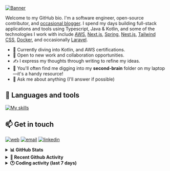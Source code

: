[![Banner](https://raw.githubusercontent.com/wilfriedago/wilfriedago/main/assets/1.png)][website]

Welcome to my GitHub bio. I'm a software engineer, open-source contributor, and [occasional blogger][blog]. I spend my days building full-stack applications and tools using Typescript, Java & Kotlin, and some of the technologies I work with include [AWS](https://aws.amazon.com/fr/), [Next.js](https://nextjs.org/), [Spring](https://spring.io/), [Nest.js](https://nestjs.com/), [Tailwind CSS](https://github.com/tailwindlabs/tailwindcss), [Docker](https://www.docker.com/), and occasionally [Laravel](https://laravel.com/).

- 🔭 Currently diving into Kotlin, and AWS certifications.
- 👯 Open to new work and collaboration opportunities.
- ✍️ I express my thoughts through writing to refine my ideas.
- 🧠 You'll often find me digging into my **second-brain** folder on my laptop—it's a handy resource!
- 💬 Ask me about anything (I'll answer if possible)

## 🎨 Languages and tools

[![My skills](https://skillicons.dev/icons?i=typescript,js,nodejs,nest,java,kotlin,spring,python,fastapi,django,aws,docker,vscode,idea,tailwind&perline=15)](https://wilfriedago.dev/about#skills)

## 📫 Get in touch
[![web](https://img.shields.io/badge/WEBSITE-12100E?logo=google-earth&color=282A36)][website]
[![email](https://img.shields.io/badge/MAIL-12100E?logo=mailgun&color=282A36)][mail]
[![linkedin](https://img.shields.io/badge/LINKEDIN-12100E?logo=linkedin&color=282A36)][linkedin]


<details>
  <summary><b>📊 GitHub Stats</b></summary>
	<br/>
	<p align="left">
		<img width="49.5%" src="https://github-readme-stats.vercel.app/api?username=wilfriedago&show_icons=true&count_private=true&title_color=10b981&icon_color=10b981&theme=react&hide_border=true&rank_icon=github" />
		<img width="49.5%" src="https://streak-stats.demolab.com/?user=wilfriedago&hide_border=true&theme=react&ring=10b981&fire=fff&currStreakNum=fff&sideLabels=10b981&currStreakLabel=10b981&sideNums=fff" />
	</p>
</details>

<details>
  <summary><b>📅 Recent Github Activity</b></summary>
	<br>

<!--RECENT_ACTIVITY:last_update-->
Last Updated: Sunday, December 8th, 2024, 4:18:08 AM
<!--RECENT_ACTIVITY:last_update_end-->

<!--RECENT_ACTIVITY:start-->
1. 🔱 Forked [wilfriedago/saas-starter-kit](https://github.com/wilfriedago/saas-starter-kit) from [boxyhq/saas-starter-kit](https://github.com/boxyhq/saas-starter-kit)<br>
2. ⭐ Starred [boxyhq/saas-starter-kit](https://github.com/boxyhq/saas-starter-kit)<br>
3. ⭐ Starred [brexhq/prompt-engineering](https://github.com/brexhq/prompt-engineering)<br>
4. ⭐ Starred [brexhq/prompt-engineering](https://github.com/brexhq/prompt-engineering)<br>
5. ⬆️ Pushed 2 commit(s) to [wilfriedago/skills-introduction-to-github](https://github.com/wilfriedago/skills-introduction-to-github)<br>
<!--RECENT_ACTIVITY:end-->
</details>

<details>
  <summary><b>🕐 Coding activity (last 7 days)</b></summary>
	<br>

<!--START_SECTION:waka-->

```python
Total Time: 53 hrs 8 mins

TypeScript        19 hrs 4 mins   █████████░░░░░░░░░░░░░░░░   35.42 %
Java              8 hrs 2 mins    ███▓░░░░░░░░░░░░░░░░░░░░░   14.93 %
JavaScript        6 hrs 44 mins   ███░░░░░░░░░░░░░░░░░░░░░░   12.51 %
Docker            3 hrs 56 mins   █▓░░░░░░░░░░░░░░░░░░░░░░░   07.33 %
Bash              1 hr 26 mins    ▓░░░░░░░░░░░░░░░░░░░░░░░░   02.68 %
SCSS              45 mins         ▒░░░░░░░░░░░░░░░░░░░░░░░░   01.40 %
Other             43 mins         ▒░░░░░░░░░░░░░░░░░░░░░░░░   01.33 %
```

<!--END_SECTION:waka-->
</details>

[website]: https://wilfriedago.dev
[linkedin]: https://linkedin.com/in/wilfriedago
[blog]: https://wilfriedago.dev/blog
[mail]: mailto:me@wilfriedago.dev
